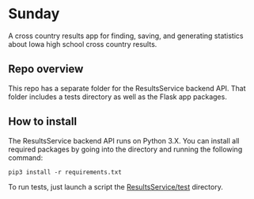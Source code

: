 # Sunday
A cross country results app for finding, saving, and generating statistics about Iowa high school cross country results.

## Repo overview
This repo has a separate folder for the ResultsService backend API. That folder includes a tests directory as well as the Flask app packages.

## How to install
The ResultsService backend API runs on Python 3.X. You can install all required packages by going into the directory and running the following command:

`pip3 install -r requirements.txt`

To run tests, just launch a script the [ResultsService/test](ResultsService/test) directory.